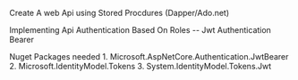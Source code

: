 Create A web Api  using Stored Procdures  (Dapper/Ado.net)

Implementing Api Authentication Based On Roles -- Jwt Authentication Bearer

Nuget Packages needed
       1. Microsoft.AspNetCore.Authentication.JwtBearer
       2. Microsoft.IdentityModel.Tokens
       3. System.IdentityModel.Tokens.Jwt
